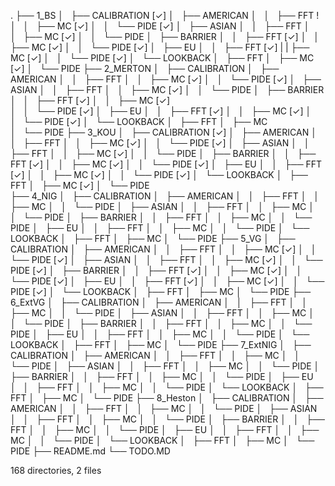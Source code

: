 .
├── 1_BS
│   ├── CALIBRATION [✓]
│   ├── AMERICAN
│   │   ├── FFT      !
│   │   ├── MC      [✓]
│   │   └── PIDE    [✓]
│   ├── ASIAN
│   │   ├── FFT
│   │   ├── MC      [✓] 
│   │   └── PIDE
│   ├── BARRIER
│   │   ├── FFT     [✓]
│   │   ├── MC      [✓] 
│   │   └── PIDE    [✓]
│   ├── EU
│   │   ├── FFT     [✓]
|   |   ├── MC      [✓]
│   │   └── PIDE    [✓]
│   └── LOOKBACK
│       ├── FFT
│       ├── MC      [✓] 
│       └── PIDE
├── 2_MERTON
│   ├── CALIBRATION 
│   ├── AMERICAN
│   │   ├── FFT
│   │   ├── MC      [✓]
│   │   └── PIDE    [✓]
│   ├── ASIAN
│   │   ├── FFT
│   │   ├── MC      [✓]
│   │   └── PIDE
│   ├── BARRIER
│   │   ├── FFT     [✓]
│   │   ├── MC      [✓]  
│   │   └── PIDE    [✓]
│   ├── EU
│   │   ├── FFT     [✓]
│   │   ├── MC      [✓] 
│   │   └── PIDE    [✓]
│   └── LOOKBACK
│       ├── FFT
│       ├── MC      
│       └── PIDE
├── 3_KOU
│   ├── CALIBRATION [✓]
│   ├── AMERICAN
│   │   ├── FFT
│   │   ├── MC      [✓]
│   │   └── PIDE    [✓]
│   ├── ASIAN
│   │   ├── FFT
│   │   ├── MC      [✓]
│   │   └── PIDE
│   ├── BARRIER
│   │   ├── FFT     [✓]
│   │   ├── MC      [✓]
│   │   └── PIDE    [✓]
│   ├── EU
│   │   ├── FFT     [✓]
│   │   ├── MC      [✓]
│   │   └── PIDE    [✓]
│   └── LOOKBACK
│       ├── FFT
│       ├── MC      [✓]
│       └── PIDE    
├── 4_NIG
│   ├── CALIBRATION 
│   ├── AMERICAN
│   │   ├── FFT
│   │   ├── MC
│   │   └── PIDE
│   ├── ASIAN
│   │   ├── FFT
│   │   ├── MC
│   │   └── PIDE
│   ├── BARRIER
│   │   ├── FFT
│   │   ├── MC
│   │   └── PIDE
│   ├── EU
│   │   ├── FFT
│   │   ├── MC
│   │   └── PIDE
│   └── LOOKBACK
│       ├── FFT
│       ├── MC
│       └── PIDE
├── 5_VG
│   ├── CALIBRATION 
│   ├── AMERICAN
│   │   ├── FFT
│   │   ├── MC      [✓]
│   │   └── PIDE    [✓]
│   ├── ASIAN
│   │   ├── FFT
│   │   ├── MC      [✓]
│   │   └── PIDE    [✓]
│   ├── BARRIER
│   │   ├── FFT     [✓]
│   │   ├── MC      [✓]
│   │   └── PIDE    [✓]
│   ├── EU
│   │   ├── FFT     [✓]
│   │   ├── MC      [✓]
│   │   └── PIDE    [✓]
│   └── LOOKBACK
│       ├── FFT
│       ├── MC
│       └── PIDE
├── 6_ExtVG
│   ├── CALIBRATION 
│   ├── AMERICAN
│   │   ├── FFT
│   │   ├── MC
│   │   └── PIDE
│   ├── ASIAN
│   │   ├── FFT
│   │   ├── MC
│   │   └── PIDE
│   ├── BARRIER
│   │   ├── FFT
│   │   ├── MC
│   │   └── PIDE
│   ├── EU
│   │   ├── FFT
│   │   ├── MC
│   │   └── PIDE
│   └── LOOKBACK
│       ├── FFT
│       ├── MC
│       └── PIDE
├── 7_ExtNIG
│   ├── CALIBRATION 
│   ├── AMERICAN
│   │   ├── FFT
│   │   ├── MC
│   │   └── PIDE
│   ├── ASIAN
│   │   ├── FFT
│   │   ├── MC
│   │   └── PIDE
│   ├── BARRIER
│   │   ├── FFT
│   │   ├── MC
│   │   └── PIDE
│   ├── EU
│   │   ├── FFT
│   │   ├── MC
│   │   └── PIDE
│   └── LOOKBACK
│       ├── FFT
│       ├── MC
│       └── PIDE
├── 8_Heston
│   ├── CALIBRATION 
│   ├── AMERICAN
│   │   ├── FFT
│   │   ├── MC
│   │   └── PIDE
│   ├── ASIAN
│   │   ├── FFT
│   │   ├── MC
│   │   └── PIDE
│   ├── BARRIER
│   │   ├── FFT
│   │   ├── MC
│   │   └── PIDE
│   ├── EU
│   │   ├── FFT
│   │   ├── MC
│   │   └── PIDE
│   └── LOOKBACK
│       ├── FFT
│       ├── MC
│       └── PIDE
├── README.md
└── TODO.MD

168 directories, 2 files
